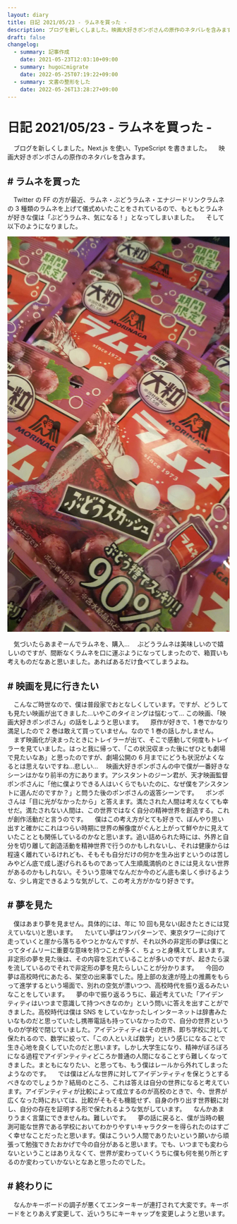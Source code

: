 ```yaml
---
layout: diary
title: 日記 2021/05/23 - ラムネを買った -
description: ブログを新しくしました。映画大好きポンポさんの原作のネタバレを含みます。
draft: false
changelog:
  - summary: 記事作成
    date: 2021-05-23T12:03:10+09:00
  - summary: hugoにmigrate
    date: 2022-05-25T07:19:22+09:00
  - summary: 文書の整形をした
    date: 2022-05-26T13:28:27+09:00
---
```


# 日記 2021/05/23 - ラムネを買った -

　ブログを新しくしました。Next.js を使い、TypeScript を書きました。
　映画大好きポンポさんの原作のネタバレを含みます。

## # ラムネを買った

　Twitter の FF の方が最近、ラムネ・ぶどうラムネ・エナジードリンクラムネの 3 種類のラムネを上げて儀式めいたことをされているので、もともとラムネが好きな僕は「ぶどうラムネ、気になる！」となってしまいました。
　そして以下のようになりました。

![p-1](p-1.jpeg)

　気づいたらあまぞーんでラムネを、購入...
　ぶどうラムネは美味しいので嬉しいのですが、間断なくラムネを口に運ぶようになってしまったので、箱買いも考えものだなあと思いました。あればあるだけ食べてしまうよね。

## # 映画を見に行きたい

　こんなご時世なので、僕は普段家でおとなしくしています。ですが、どうしても見たい映画が出てきました...いやこのタイミングは悩むって... この映画、「映画大好きポンポさん」の話をしようと思います。
　原作が好きで、1 巻でかなり満足したので 2 巻は敢えて買っていません。なので 1 巻の話しかしません。
　まず映画化が決まったときにトレイラーが出て、そこで感動して何度もトレイラーを見ていました。はっと我に帰って、「この状況収まった後にぜひとも劇場で見たいなあ」と思ったのですが、劇場公開の 6 月までにどうも状況がよくなるとは思えないですね...悲しい...
　映画大好きポンポさんの中で僕が一番好きなシーンはかなり前半の方にあります。アシスタントのジーン君が、天才映画監督ポンポさんに「他に僕よりできる人はいくらでもいたのに、なぜ僕をアシスタントに選んだのですか？」と問うた後のポンポさんの返答シーンです。
　ポンポさんは「目に光がなかったから」と答えます。満たされた人間は考えなくても幸せだ。満たされない人間は、この世界ではなく自分の精神世界を創造する。これが創作活動だと言うのです。
　僕はこの考え方がとても好きで、ぼんやり思い出すと確かにこれはつらい時期に世界の解像度がぐんと上がって鮮やかに見えていたこととも関係しているのかなと思います。追い詰められた時には、外界と自分を切り離して創造活動を精神世界で行うのかもしれないし、それは健康からは程遠く離れているけれども、そもそも自分だけの何かを生み出すというのは苦しみやどん底で成し遂げられるものであって人生順風満帆のときには見えない世界があるのかもしれない。そういう意味でなんだか今のどん底も楽しく歩けるような、少し肯定できるような気がして、この考え方がかなり好きです。

## # 夢を見た

　僕はあまり夢を見ません。具体的には、年に 10 回も見ない(起きたときには覚えていない)と思います。
　たいてい夢はワンパターンで、東京タワーに向けて走っていくと崖から落ちるやつとかなんですが、それ以外の非定形の夢は僕にとってタイムリーに重要な意味を持つことが多く、ちょっと身構えてしまいます。非定形の夢を見た後は、その内容を忘れていることが多いのですが、起きたら涙を流しているのでそれで非定形の夢を見たらしいことが分かります。
　今回の夢は高校時代にあたる、架空の出来事でした。陸上部の友達が陸上の推薦をもらって進学するという場面で、別れの空気が漂いつつ、高校時代を振り返るみたいなことをしています。
　夢の中で振り返るうちに、最近考えていた「アイデンティティはいつまで意識して持つべきなのか」という問いに答えを出すことができました。高校時代は僕は SNS をしていなかったしインターネットは辞書みたいなものだと思っていたし携帯電話も持っていなかったので、自分の世界というものが学校で閉じていました。アイデンティティはその世界、即ち学校に対して保たれるので、数学に絞って、「この人といえば数学」という感じになることで生き心地を良くしていたのだと思います。しかし大学生になり、精神がぼろぼろになる過程でアイデンティティどころか普通の人間になることすら難しくなってきました。まともになりたい、と思っても、もう僕はレールから外れてしまったようなのです。
　では僕はどんな世界に対してアイデンティティを保とうとするべきなのでしょうか？結局のところ、これは答えは自分の世界になると考えています。アイデンティティが比較によって成立するのが高校のときで、今、世界が広くなった時においては、比較がそもそも機能せず、自身の作り出す世界観に対し、自分の存在を証明する形で保たれるような気がしています。
　なんかあまりうまく言葉にできませんね。難しいです。
　夢の話に戻ると、僕が当時の観測可能な世界である学校においてわかりやすいキャラクターを得られたのはすごく幸せなことだったと思います。僕はこういう人間でありたいという願いから頑張って勉強できたおかげで今の自分があると思います。でも、いつまでも変わらないということはありえなくて、世界が変わっていくうちに僕も何を拠り所とするのか変わっていかないとなあと思ったのでした。

## # 終わりに

　なんかキーボードの調子が悪くてエンターキーが連打されて大変です。キーボードをとりあえず変更して、近いうちにキーキャップを変更しようと思います。
